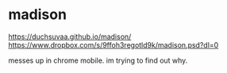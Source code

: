 # madison  
https://duchsuvaa.github.io/madison/  
https://www.dropbox.com/s/9ffoh3regotld9k/madison.psd?dl=0

messes up in chrome mobile. im trying to find out why.

